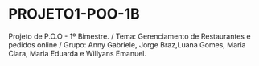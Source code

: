 # PROJETO1-POO-1B
Projeto de P.O.O - 1º Bimestre. / 
 Tema: Gerenciamento de Restaurantes e pedidos online /
 Grupo: Anny Gabriele, Jorge Braz,Luana Gomes, Maria Clara, Maria Eduarda e Willyans Emanuel.
